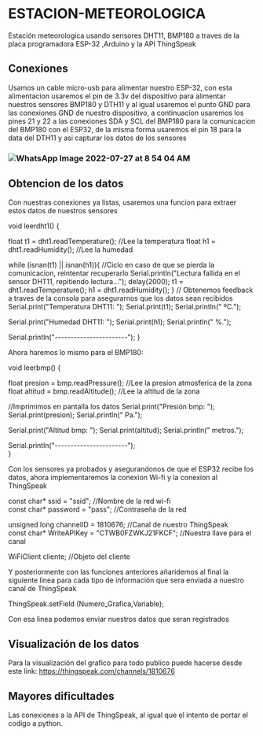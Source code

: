 # ESTACION-METEOROLOGICA
Estación meteorologica usando sensores DHT11, BMP180 a traves de la placa programadora ESP-32 ,Arduino y la API ThingSpeak

## Conexiones
Usamos un cable micro-usb para alimentar nuestro ESP-32, con esta alimentacion usaremos el pin de 3.3v del dispositivo para alimentar nuestros sensores BMP180 y DTH11 y al igual usaremos el punto GND para las conexiones GND de nuestro dispositivo, a continuacion usaremos los pines 21 y 22 a las conexiones SDA y SCL del BMP180 para la comunicacion del BMP180 con el ESP32, de la misma forma usaremos el pin 18 para la data del DTH11 y asi capturar los datos de los sensores

### ![WhatsApp Image 2022-07-27 at 8 54 04 AM](https://user-images.githubusercontent.com/79883410/181587844-3aaa47c1-16fe-4009-ac55-99eacb687c69.jpeg)

## Obtencion de los datos
Con nuestras conexiones ya listas, usaremos una funcion para extraer estos datos de nuestros sensores

void leerdht1() {
  
  float t1 = dht1.readTemperature(); //Lee la temperatura
  float h1 = dht1.readHumidity(); //Lee la humedad

  while (isnan(t1) || isnan(h1)){ //Ciclo en caso de que se pierda la comunicacion, reintentar recuperarlo
    Serial.println("Lectura fallida en el sensor DHT11, repitiendo lectura...");
    delay(2000);
    t1 = dht1.readTemperature();
    h1 = dht1.readHumidity();
  }
  // Obtenemos feedback a traves de la consola para asegurarnos que los datos sean recibidos
  Serial.print("Temperatura DHT11: ");
  Serial.print(t1);
  Serial.println(" ºC.");

  Serial.print("Humedad DHT11: ");
  Serial.print(h1);
  Serial.println(" %."); 

  Serial.println("-----------------------");
}

Ahora haremos lo mismo para el BMP180:

void leerbmp() {

  float presion = bmp.readPressure(); //Lee la presion atmosferica de la zona
  float altitud = bmp.readAltitude(); //Lee la altitud de la zona

  //Imprimimos en pantalla los datos
  Serial.print("Presión bmp: ");
  Serial.print(presion);
  Serial.println(" Pa.");

  Serial.print("Altitud bmp: ");
  Serial.print(altitud);
  Serial.println(" metros.");

  Serial.println("-----------------------");  
}

Con los sensores ya probados y asegurandonos de que el ESP32 recibe los datos, ahora implementaremos la conexion Wi-fi y la conexion al ThingSpeak

const char* ssid = "ssid";       //Nombre de la red wi-fi                
const char* password = "pass";     //Contraseña de la red          

unsigned long channelID = 1810676;  //Canal de nuestro ThingSpeak              
const char* WriteAPIKey = "CTWB0FZWKJ21FKCF"; //Nuestra llave para el canal     

WiFiClient cliente; //Objeto del cliente

Y posteriormente con las funciones anteriores añaridemos al final la siguiente linea para cada tipo de información que sera enviada a nuestro canal de ThingSpeak

ThingSpeak.setField (Numero_Grafica,Variable);

Con esa linea podemos enviar nuestros datos que seran registrados

## Visualización de los datos
Para la visualización del grafico para todo publico puede hacerse desde este link: https://thingspeak.com/channels/1810676

## Mayores dificultades
Las conexiones a la API de ThingSpeak, al igual que el intento de portar el codigo a python.















